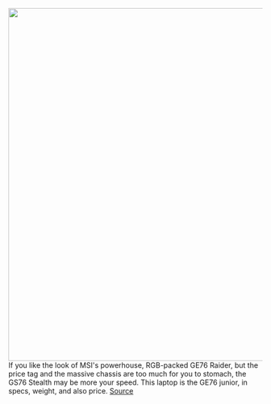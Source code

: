 <img src='https://cdn.vox-cdn.com/thumbor/ooF8IN5t5k1wQEopfAsgNIqprIk=/0x0:2040x1360/1200x675/filters:focal(872x643:1198x969)/cdn.vox-cdn.com/uploads/chorus_image/image/70467582/akrales_210928_4764_0003.0.jpg' width='700px' /><br/>
If you like the look of MSI's powerhouse, RGB-packed GE76 Raider, but the price tag and the massive chassis are too much for you to stomach, the GS76 Stealth may be more your speed. This laptop is the GE76 junior, in specs, weight, and also price.
<a href='https://www.theverge.com/22916188/msi-gs76-stealth-review-17-inch-gaming-laptop-qhd'> Source <a/>